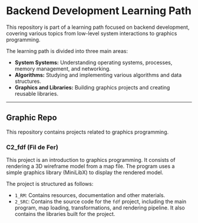 # Backend Development Learning Path

This repository is part of a learning path focused on backend development, covering various topics from low-level system interactions to graphics programming.

The learning path is divided into three main areas:
*   **System Systems:** Understanding operating systems, processes, memory management, and networking.
*   **Algorithms:** Studying and implementing various algorithms and data structures.
*   **Graphics and Libraries:** Building graphics projects and creating reusable libraries.

---

## Graphic Repo

This repository contains projects related to graphics programming.

### C2_fdf (Fil de Fer)

This project is an introduction to graphics programming. It consists of rendering a 3D wireframe model from a map file. The program uses a simple graphics library (MiniLibX) to display the rendered model.

The project is structured as follows:
*   `1_RM`: Contains resources, documentation and other materials.
*   `2_SRC`: Contains the source code for the `fdf` project, including the main program, map loading, transformations, and rendering pipeline. It also contains the libraries built for the project.